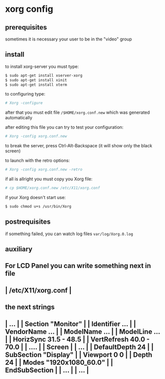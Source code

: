 # xorg config

## prerequisites
sometimes it is necessary your user to be in the "video" group
 

## install
to install xorg-server you must type:
```sh
$ sudo apt-get install xserver-xorg
$ sudo apt-get install xinit
$ sudo apt-get install xterm
```

to configuring type:
```sh
# Xorg -configure
```

after that you must edit file `/$HOME/xorg.conf.new`
which was generated automatically

after editing this file you can try to test your configuration:
```sh
# Xorg -config xorg.conf.new
```
to break the server, press Ctrl-Alt-Backspace
(it will show only the black screen)

to launch with the retro options:
```sh
# Xorg -config xorg.conf.new -retro
```
 
if all is allright you must copy you Xorg file:
```sh
# cp $HOME/xorg.conf.new /etc/X11/xorg.conf
```

if your Xorg doesn't start use:
```sh
$ sudo chmod u+s /usr/bin/Xorg
```


## postrequisites
if something failed, you can watch log files `var/log/Xorg.0.log`


## auxiliary 
 For LCD Panel you can write something next in file
 ------------------------------------------------------------------------
 | /etc/X11/xorg.conf 							|
 ------------------------------------------------------------------------
 the next strings
 ------------------------------------------------------------------------
 | ...                                					|
 | Section "Monitor"                  					|
 |   Identifier ...                   					|
 |   VendorName ...                   					|
 |   ModelName  ...                   					|
 |   ModelLine  ...                   					|
 |   HorizSync  31.5 - 48.5           					|
 |   VertRefresh 40.0 - 70.0          					|
 |   ....                             					|
 | Screen                             					|
 |   ...                              					|
 |   DefaultDepth 24                  					|
 |   SubSection "Display"             					|
 |         Viewport   0 0              					|
 |         Depth      24               					|
 |         Modes      "1920x1080_60.0" 					|
 |   EndSubSection							|
 |   ...								|
 | ...									|
 ------------------------------------------------------------------------
